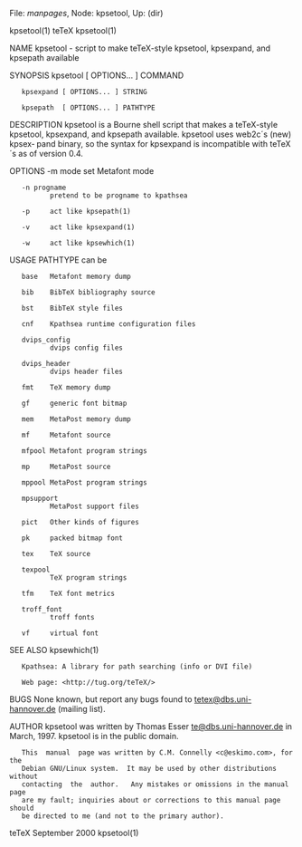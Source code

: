 File: *manpages*,  Node: kpsetool,  Up: (dir)

kpsetool(1)                          teTeX                         kpsetool(1)



NAME
       kpsetool - script to make teTeX-style kpsetool, kpsexpand, and kpsepath
       available

SYNOPSIS
       kpsetool  [ OPTIONS... ] COMMAND

       kpsexpand [ OPTIONS... ] STRING

       kpsepath  [ OPTIONS... ] PATHTYPE

DESCRIPTION
       kpsetool is a Bourne shell script that makes  a  teTeX-style  kpsetool,
       kpsexpand,  and kpsepath available.  kpsetool uses web2c´s (new) kpsex‐
       pand binary, so the syntax for kpsexpand is incompatible  with  teTeX´s
       as of version 0.4.

OPTIONS
       -m mode
              set Metafont mode

       -n progname
              pretend to be progname to kpathsea

       -p     act like kpsepath(1)

       -v     act like kpsexpand(1)

       -w     act like kpsewhich(1)

USAGE
       PATHTYPE can be

       base   Metafont memory dump

       bib    BibTeX bibliography source

       bst    BibTeX style files

       cnf    Kpathsea runtime configuration files

       dvips_config
              dvips config files

       dvips_header
              dvips header files

       fmt    TeX memory dump

       gf     generic font bitmap

       mem    MetaPost memory dump

       mf     Metafont source

       mfpool Metafont program strings

       mp     MetaPost source

       mppool MetaPost program strings

       mpsupport
              MetaPost support files

       pict   Other kinds of figures

       pk     packed bitmap font

       tex    TeX source

       texpool
              TeX program strings

       tfm    TeX font metrics

       troff_font
              troff fonts

       vf     virtual font

SEE ALSO
       kpsewhich(1)

       Kpathsea: A library for path searching (info or DVI file)

       Web page: <http://tug.org/teTeX/>

BUGS
       None  known,  but  report any bugs found to <tetex@dbs.uni-hannover.de>
       (mailing list).

AUTHOR
       kpsetool was written by Thomas Esser <te@dbs.uni-hannover.de> in March,
       1997.  kpsetool is in the public domain.

       This  manual  page was written by C.M. Connelly <c@eskimo.com>, for the
       Debian GNU/Linux system.  It may be used by other distributions without
       contacting  the  author.   Any mistakes or omissions in the manual page
       are my fault; inquiries about or corrections to this manual page should
       be directed to me (and not to the primary author).



teTeX                           September 2000                     kpsetool(1)
